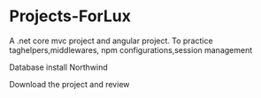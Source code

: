 # Projects-ForLux
A .net core mvc project and angular project. To practice taghelpers,middlewares, npm configurations,session management

Database
install Northwind

Download the project and review  

